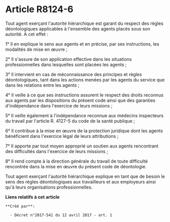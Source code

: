 # Article R8124-6

Tout agent exerçant l'autorité hiérarchique est garant du respect des règles déontologiques applicables à l'ensemble des
agents placés sous son autorité. A cet effet :

1° Il en explique le sens aux agents et en précise, par ses instructions, les modalités de mise en œuvre ;

2° Il s'assure de son application effective dans les situations professionnelles dans lesquelles sont placées les agents ;

3° Il intervient en cas de méconnaissance des principes et règles déontologiques, tant dans les actions menées par les agents
du service que dans les relations entre les agents ;

4° Il veille à ce que ses instructions assurent le respect des droits reconnus aux agents par les dispositions du présent
code ainsi que des garanties d'indépendance dans l'exercice de leurs missions ;

5° Il veille également à l'indépendance reconnue aux médecins inspecteurs du travail par l'article R. 4127-5 du code de la
santé publique ;

6° Il contribue à la mise en œuvre de la protection juridique dont les agents bénéficient dans l'exercice légal de leurs
attributions ;

7° Il apporte par tout moyen approprié un soutien aux agents rencontrant des difficultés dans l'exercice de leurs missions ;

8° Il rend compte à la direction générale du travail de toute difficulté rencontrée dans la mise en œuvre du présent code de
déontologie.

Tout agent exerçant l'autorité hiérarchique explique en tant que de besoin le sens des règles déontologiques aux travailleurs
et aux employeurs ainsi qu'à leurs organisations professionnelles.

**Liens relatifs à cet article**

	**Créé par**:

	  - Décret n°2017-541 du 12 avril 2017 - art. 1
